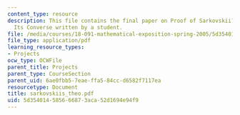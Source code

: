 ```yaml
---
content_type: resource
description: This file contains the final paper on Proof of Sarkovskii?s Theorem and
  Its Converse written by a student.
file: /media/courses/18-091-mathematical-exposition-spring-2005/5d354014585666873aca52d1694e94f9_sarkovskiis_theo.pdf
file_type: application/pdf
learning_resource_types:
- Projects
ocw_type: OCWFile
parent_title: Projects
parent_type: CourseSection
parent_uid: 6ae0fbb5-7eae-ffa5-84cc-d6582f7117ea
resourcetype: Document
title: sarkovskiis_theo.pdf
uid: 5d354014-5856-6687-3aca-52d1694e94f9
---
```

